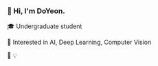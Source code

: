 ### 👋 Hi, I'm DoYeon. 

🎓 Undergraduate student

👀 Interested in AI, Deep Learning, Computer Vision


👀
💡

